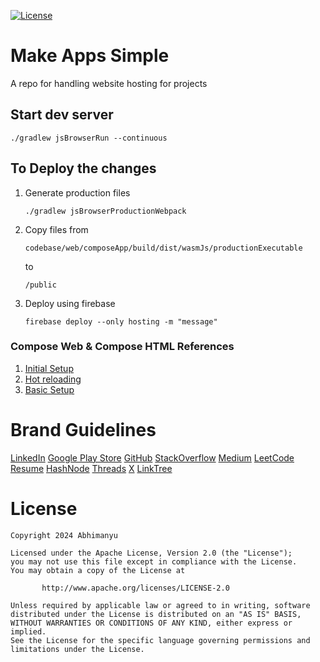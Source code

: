 [![License](https://img.shields.io/badge/License-Apache_2.0-blue.svg)](https://opensource.org/licenses/Apache-2.0)

# Make Apps Simple

A repo for handling website hosting for projects

## Start dev server

```
./gradlew jsBrowserRun --continuous
```

## To Deploy the changes

1. Generate production files

   ```
   ./gradlew jsBrowserProductionWebpack
   ```

2. Copy files from
   ```
   codebase/web/composeApp/build/dist/wasmJs/productionExecutable
   ```
   to
   ```
   /public
   ```
3. Deploy using firebase
   ```
   firebase deploy --only hosting -m "message"
   ```

### Compose Web & Compose HTML References

1. [Initial Setup](https://kotlinlang.org/docs/wasm-get-started.html#what-s-next)
2. [Hot reloading](https://blaszcz.uk/live-reload-with-compose-web/)
3. [Basic Setup](https://youtu.be/F5B-CxJTKlg?si=rBUb2A_vHAmnSSGL)

# Brand Guidelines

[LinkedIn](https://brand.linkedin.com/downloads)
[Google Play Store]()
[GitHub](https://github.com/logos)
[StackOverflow](https://stackoverflow.design/brand/logo/)
[Medium]()
[LeetCode]()
[Resume]()
[HashNode](https://hashnode.com/brand-resources)
[Threads](https://about.meta.com/brand/resources/instagram/threads/)
[X](https://about.x.com/en/who-we-are/brand-toolkit)
[LinkTree]()

# License

```
Copyright 2024 Abhimanyu

Licensed under the Apache License, Version 2.0 (the "License");
you may not use this file except in compliance with the License.
You may obtain a copy of the License at

       http://www.apache.org/licenses/LICENSE-2.0

Unless required by applicable law or agreed to in writing, software
distributed under the License is distributed on an "AS IS" BASIS,
WITHOUT WARRANTIES OR CONDITIONS OF ANY KIND, either express or implied.
See the License for the specific language governing permissions and
limitations under the License.
```
